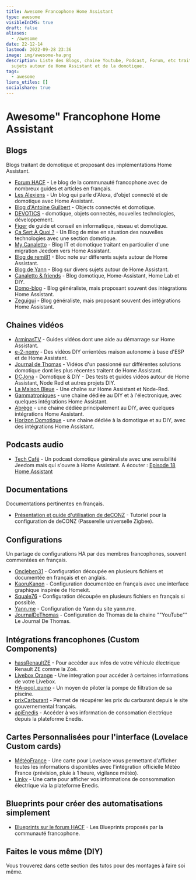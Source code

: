 ```yaml
---
title: Awesome Francophone Home Assistant
type: awesome
visibleInCMS: true
draft: false
aliases:
  - /awesome
date: 22-12-14
lastmod: 2022-09-28 23:36
image: img/awesome-ha.png
description: Liste des Blogs, chaine Youtube, Podcast, Forum, etc traitant de
  sujets autour de Home Assistant et de la domotique.
tags:
  - awesome
liens_utiles: []
socialshare: true
---
```

# Awesome" Francophone Home Assistant

## Blogs

Blogs traitant de domotique et proposant des implémentations Home Assistant.

* [Forum HACF](https://forum.hacf.fr/) - Le blog de la communauté francophone avec de nombreux guides et articles en français.
* [Les Alexiens](https://www.lesalexiens.fr/) - Un blog qui parle d'Alexa, d'objet connecté et de domotique avec Home Assistant.
* [Blog d'Antoine Guilbert](https://www.antoineguilbert.fr/category/domotique/) - Objects connectés et domotique.
* [DEVOTICS](https://devotics.fr) - domotique, objets connectés, nouvelles technologies, développement.
* [Figer](https://www.figer.com) de guide et conseil en informatique, réseau et domotique.
* [Ça Sert À Quoi ?](https://www.ca-sert-a-quoi.com/category/domotique/) - Un Blog de mise en situation des nouvelles technologies avec une section domotique.
* [My Canaletto](https://www.canaletto.fr/) - Blog IT et domotique traitant en particulier d'une migration Jeedom vers Home Assistant.
* [Blog de remi81](https://domo.rem81.com/) - Bloc note sur differents sujets autour de Home Assistant.
* [Blog de Yann](https://domotique.yann.me/) - Blog sur divers sujets autour de Home Assistant.
* [Canaletto & friends](https://ghost.canaletto.fr/) - Blog domotique, Home-Assistant, Home Lab et DIY.
* [Domo-blog](https://www.domo-blog.fr/) - Blog généraliste, mais proposant souvent des intégrations Home Assistant.
* [Zeguigui](https://www.zeguigui.com/) - Blog généraliste, mais proposant souvent des intégrations Home Assistant.

## Chaines vidéos

* [ArminasTV](https://www.youtube.com/channel/UCLoLYGnh66x9cMee-qBi3XQ) - Guides vidéos dont une aide au démarrage sur Home Assistant.
* [e-2-nomy](https://www.youtube.com/channel/UCaSQ9Wl2KWUvQmTRV26O96Q) - Des vidéos DIY orrientées maison autonome à base d'ESP et de Home Assistant.
* [Journal de Thomas](https://www.youtube.com/channel/UCRJE6Yb_R3Xei-QGcy_Qwhw) - Vidéos d'un passionné sur différentes solutions domotique dont les plus récentes traitent de Home Assistant.
* [DCJona](https://www.youtube.com/channel/UCPRsHkUnQZ4261jzwXT-tdw) - Domotique & DIY - Des tests et guides vidéos autour de Home Assistant, Node Red et autres projets DIY.
* [La Maison Bleue](https://www.youtube.com/channel/UCOfuwHAgQnK8vORbGBSA28Q) - Une chaîne sur Home Assistant et Node-Red.
* [Gammatroniques](https://www.youtube.com/c/GammaTroniques) - une chaine dédiée au DIY et à l'électronique, avec quelques intégrations Home Assistant.
* [Abrège](https://www.youtube.com/c/Abr%C3%A8ge) - une chaine dédiée principalement au DIY, avec quelques intégrations Home Assistant.
* [Horizon Domotique](https://www.youtube.com/channel/UCblvKDzZ6YfG5EdyqnvWpng) - une chaine dédiée à la domotique et au DIY, avec des intégrations Home Assistant.

## Podcasts audio

* [Tech Café](https://techcafe.fr/category/domotique-podcast-maison-connectee/) - Un podcast domotique généraliste avec une sensibilité Jeedom mais qui s'ouvre à Home Assistant. A écouter : [Episode 18 Home Assistant](https://techcafe.fr/domotique-dossier-home-assistant/)

## Documentations

Documentations pertinentes en français.

* [Présentation et guide d'utilisation de deCONZ](https://presentationdeconz.wordpress.com/) - Tutoriel pour la configuration de deCONZ (Passerelle universelle Zigbee).

## Configurations

Un partage de configurations HA par des membres francophones, souvent commentées en français.

* [Oncleben31](https://github.com/oncleben31/home-assistant-config) - Configuration découpée en plusieurs fichiers et documentée en français et en anglais.
* [KaoruKanon](https://github.com/KaoruKanon/homeassistant-config) - Configuration documentée en français avec une interface graphique inspirée de Homekit.
* [Squale76](https://github.com/Squale76/home-assistant-configuration) - Configuration découpée en plusieurs fichiers en français si possible.
* [Yann.me](https://github.com/yjajkiew/domotique/tree/master/home-assistant/config) - Configuration de Yann du site yann.me.
* [JournalDeThomas](https://github.com/journaldethomas/home-assistant-config) - Configuration de Thomas de la chaine ""YouTube"" Le Journal De Thomas.

## Intégrations francophones (Custom Components)

* [hassRenaultZE](https://github.com/hacf-fr/hassRenaultZE) - Pour accéder aux infos de votre véhicule électrique Renault ZE comme la Zoé.
* [Livebox Orange](https://github.com/Cyr-ius/hass-livebox-component) - Une integration pour accéder à certaines informations de votre Livebox.
* [HA-pool_pump](https://github.com/oncleben31/ha-pool_pump) - Un moyen de piloter la pompe de filtration de sa piscine.
* [prixCarburant](https://github.com/max5962/prixCarburant-home-assistant) - Permet de récupérer les prix du carburant depuis le site gouvernemental français.
* [apiEnedis](https://github.com/saniho/apiEnedis) - Accéder à vos information de consomation électrique depuis la plateforme Enedis.

## Cartes Personnalisées pour l'interface (Lovelace Custom cards)

* [MétéoFrance](https://github.com/hacf-fr/lovelace-meteofrance-weather-card) - Une carte pour Lovelace vous permettant d'afficher toutes les informations disponibles avec l'intégration officielle Météo France (prévision, pluie à 1 heure, vigilance météo).
* [Linky](https://github.com/saniho/content-card-linky) - Une carte pour afficher vos informations de consommation électrique via la plateforme Enedis.

## Blueprints pour créer des automatisations simplement

* [Blueprints sur le forum HACF](https://forum.hacf.fr/tag/plan-blueprint) - Les Blueprints proposés par la communauté francophone.

## Faites le vous même (DIY)

Vous trouverez dans cette section des tutos pour des montages à faire soi même.